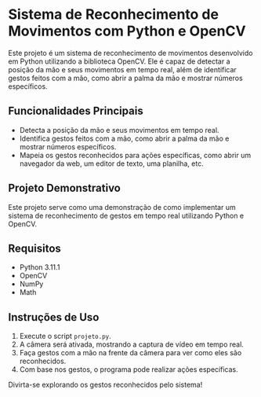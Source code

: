 # Sistema de Reconhecimento de Movimentos com Python e OpenCV

Este projeto é um sistema de reconhecimento de movimentos desenvolvido em Python utilizando a biblioteca OpenCV. Ele é capaz de detectar a posição da mão e seus movimentos em tempo real, além de identificar gestos feitos com a mão, como abrir a palma da mão e mostrar números específicos.

## Funcionalidades Principais

- Detecta a posição da mão e seus movimentos em tempo real.
- Identifica gestos feitos com a mão, como abrir a palma da mão e mostrar números específicos.
- Mapeia os gestos reconhecidos para ações específicas, como abrir um navegador da web, um editor de texto, uma planilha, etc.

## Projeto Demonstrativo

Este projeto serve como uma demonstração de como implementar um sistema de reconhecimento de gestos em tempo real utilizando Python e OpenCV.

## Requisitos

- Python 3.11.1
- OpenCV
- NumPy
- Math

## Instruções de Uso

1. Execute o script `projeto.py`.
2. A câmera será ativada, mostrando a captura de vídeo em tempo real.
3. Faça gestos com a mão na frente da câmera para ver como eles são reconhecidos.
4. Com base nos gestos, o programa pode realizar ações específicas.

Divirta-se explorando os gestos reconhecidos pelo sistema!
